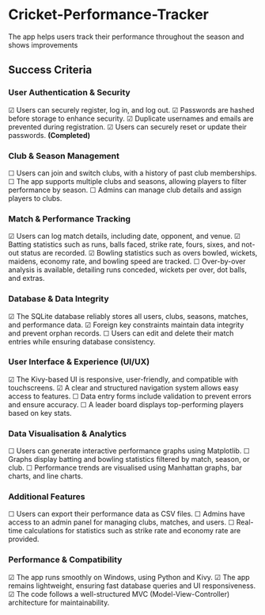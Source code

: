 # Cricket-Performance-Tracker
The app helps users track their performance throughout the season and shows improvements 

## Success Criteria 

### User Authentication & Security 
 
☑ Users can securely register, log in, and log out. 
☑ Passwords are hashed before storage to enhance security. 
☑ Duplicate usernames and emails are prevented during registration. 
☑ Users can securely reset or update their passwords. **(Completed)**

### Club & Season Management 
 
☐ Users can join and switch clubs, with a history of past club memberships. 
☐ The app supports multiple clubs and seasons, allowing players to filter performance by season. 
☐ Admins can manage club details and assign players to clubs. 

### Match & Performance Tracking 
 
☑ Users can log match details, including date, opponent, and venue. 
☑ Batting statistics such as runs, balls faced, strike rate, fours, sixes, and not-out status are recorded. 
☑ Bowling statistics such as overs bowled, wickets, maidens, economy rate, and bowling speed are tracked. 
☐ Over-by-over analysis is available, detailing runs conceded, wickets per over, dot balls, and extras. 

### Database & Data Integrity 
 
☑ The SQLite database reliably stores all users, clubs, seasons, matches, and performance data. 
☑ Foreign key constraints maintain data integrity and prevent orphan records. 
☐ Users can edit and delete their match entries while ensuring database consistency. 

### User Interface & Experience (UI/UX) 
 
☑ The Kivy-based UI is responsive, user-friendly, and compatible with touchscreens. 
☑ A clear and structured navigation system allows easy access to features. 
☐ Data entry forms include validation to prevent errors and ensure accuracy. 
☐ A leader board displays top-performing players based on key stats. 

### Data Visualisation & Analytics 
 
☐ Users can generate interactive performance graphs using Matplotlib. 
☐ Graphs display batting and bowling statistics filtered by match, season, or club. 
☐ Performance trends are visualised using Manhattan graphs, bar charts, and line charts. 

### Additional Features 
 
☐ Users can export their performance data as CSV files. 
☐ Admins have access to an admin panel for managing clubs, matches, and users. 
☐ Real-time calculations for statistics such as strike rate and economy rate are provided. 

### Performance & Compatibility 
 
☑ The app runs smoothly on Windows, using Python and Kivy. 
☑ The app remains lightweight, ensuring fast database queries and UI responsiveness. 
☑ The code follows a well-structured MVC (Model-View-Controller) architecture for maintainability.